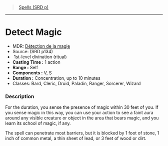 ﻿---
!Spell
Family: SpellVO
Level: 1
Type: divination
Ritual: ritual
CastingTime: 1 action
Range: Self
Components: V, S
Duration: Concentration, up to 10 minutes
Classes: Bard, Cleric, Druid, Paladin, Ranger, Sorcerer, Wizard
Id: spells_vo.md#detect-magic
ParentLink: spells_vo.md#spells-srd-p
Name: Detect Magic
ParentName: Spells (SRD p)
NameLevel: 1
AltName: '[Détection de la magie](hd_spells_detection_de_la_magie.md)'
Source: (SRD p134)
Attributes: {}
---
> [Spells (SRD p)](srd_spells.md)

---

# Detect Magic

- MDR: [Détection de la magie](hd_spells_detection_de_la_magie.md)
- Source: (SRD p134)
-  1st-level divination (ritual)
- **Casting Time :** 1 action
- **Range :** Self
- **Components :** V, S
- **Duration :** Concentration, up to 10 minutes
- Classes: Bard, Cleric, Druid, Paladin, Ranger, Sorcerer, Wizard

### Description

For the duration, you sense the presence of magic within 30 feet of you. If you sense magic in this way, you can use your action to see a faint aura around any visible creature or object in the area that bears magic, and you learn its school of magic, if any.

The spell can penetrate most barriers, but it is blocked by 1 foot of stone, 1 inch of common metal, a thin sheet of lead, or 3 feet of wood or dirt.

